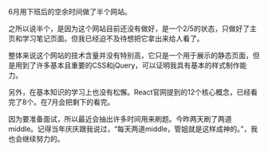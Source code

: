 6月用下班后的空余时间做了半个网站。

之所以说半个，是因为这个网站目前还没有做好，是一个2/5的状态，只做好了主页和学习笔记页面。但我已经迫不及待想把它拿出来给人看了。

整体来说这个网站的技术含量并没有特别高，它只是一个用于展示的静态页面，但是用到了许多基本且重要的CSS和jQuery，可以证明我具有基本的样式制作能力。

另外，在基本知识的学习上也没有松懈。React官网提到的12个核心概念，已经看完了8个。在7月会把剩下的看完。

因为要准备面试，所以最近会抽出许多时间用来刷题。今昨两天刷了两道middle。记得当年庆庆跟我说过，“每天两道middle，管姐就是这样成神的。”，我也会继续努力的。

